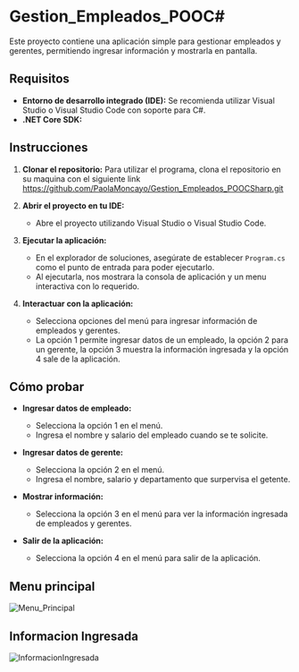 # Gestion_Empleados_POOC#
Este proyecto contiene una aplicación simple para gestionar empleados y gerentes, permitiendo ingresar información y mostrarla en pantalla.

## Requisitos
- **Entorno de desarrollo integrado (IDE):** Se recomienda utilizar Visual Studio o Visual Studio Code con soporte para C#.
- **.NET Core SDK:**

## Instrucciones

1. **Clonar el repositorio:** Para utilizar el programa, clona el repositorio en su maquina con el siguiente link https://github.com/PaolaMoncayo/Gestion_Empleados_POOCSharp.git

2. **Abrir el proyecto en tu IDE:**
   - Abre el proyecto utilizando Visual Studio o Visual Studio Code.

3. **Ejecutar la aplicación:**
   - En el explorador de soluciones, asegúrate de establecer `Program.cs` como el punto de entrada para poder ejecutarlo.
   - Al ejecutarla, nos mostrara la consola de aplicación y un menu interactiva con lo requerido.

4. **Interactuar con la aplicación:**
   - Selecciona opciones del menú para ingresar información de empleados y gerentes.
   - La opción 1 permite ingresar datos de un empleado, la opción 2 para un gerente, la opción 3 muestra la información ingresada y la opción 4 sale de la aplicación.

## Cómo probar

- **Ingresar datos de empleado:**
  - Selecciona la opción 1 en el menú.
  - Ingresa el nombre y salario del empleado cuando se te solicite.

- **Ingresar datos de gerente:**
  - Selecciona la opción 2 en el menú.
  - Ingresa el nombre, salario y departamento que surpervisa el getente.

- **Mostrar información:**
  - Selecciona la opción 3 en el menú para ver la información ingresada de empleados y gerentes.

- **Salir de la aplicación:**
  - Selecciona la opción 4 en el menú para salir de la aplicación.


## Menu principal
![Menu_Principal](https://user-images.githubusercontent.com/87495121/285341415-2fb7aa9e-3961-4395-bac6-3d12c95dc654.png)

## Informacion Ingresada

![InformacionIngresada](https://github.com/PaolaMoncayo/Gestion_Empleados_POOCSharp/assets/87495121/ffa9a68f-758b-4f5b-ad6e-39a76aea259b)
